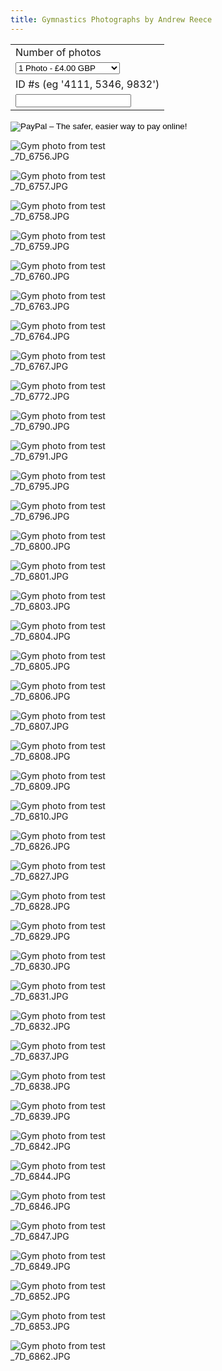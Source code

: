 ```yaml
---
title: Gymnastics Photographs by Andrew Reece
---
```

<link href='/style.css' rel='stylesheet'/>
<form action='https://www.paypal.com/cgi-bin/webscr' method='post' target='_top'>
<input type='hidden' name='cmd' value='_s-xclick'>
<input type='hidden' name='hosted_button_id' value='TZVZSSM5635N8'>
<table>
<tr><td><input type='hidden' name='on0' value='Number of photos'>Number of photos</td></tr><tr><td><select name='os0'>
<option value='1 Photo  -'>1 Photo  - £4.00 GBP</option>
<option value='2 Photos  -'>2 Photos  - £7.00 GBP</option>
<option value='3 Photos  -'>3 Photos  - £10.00 GBP</option>
<option value='5 Photos  -'>5 Photos  - £15.00 GBP</option>
<option value='8 Photos  -'>8 Photos  - £20.00 GBP</option>
<option value='10 Photos  -'>10 Photos  - £24.00 GBP</option>
<option value='15 Photos  -'>15 Photos  - £35.00 GBP</option>
<option value='20 Photos  -'>20 Photos  - £42.00 GBP</option>
</select> </td></tr>
<tr><td><input type='hidden' name='on1' value='ID #s (eg '4111, 5346, 9832')'>ID #s (eg '4111, 5346, 9832')</td></tr><tr><td><input type='text' name='os1' maxlength='200'></td></tr>
</table>
<input type='hidden' name='currency_code' value='GBP'>
<input type='image' src='https://www.paypalobjects.com/en_US/GB/i/btn/btn_buynowCC_LG.gif' border='0' name='submit' alt='PayPal – The safer, easier way to pay online!'>
<img alt='' border='0' src='https://www.paypalobjects.com/en_GB/i/scr/pixel.gif' width='1' height='1'>
</form>

![Gym photo from test](https://github.com/azmr/portfolio/raw/master/gymphotos/test/_7D_6756.JPG)
</br>_7D_6756.JPG

![Gym photo from test](https://github.com/azmr/portfolio/raw/master/gymphotos/test/_7D_6757.JPG)
</br>_7D_6757.JPG

![Gym photo from test](https://github.com/azmr/portfolio/raw/master/gymphotos/test/_7D_6758.JPG)
</br>_7D_6758.JPG

![Gym photo from test](https://github.com/azmr/portfolio/raw/master/gymphotos/test/_7D_6759.JPG)
</br>_7D_6759.JPG

![Gym photo from test](https://github.com/azmr/portfolio/raw/master/gymphotos/test/_7D_6760.JPG)
</br>_7D_6760.JPG

![Gym photo from test](https://github.com/azmr/portfolio/raw/master/gymphotos/test/_7D_6763.JPG)
</br>_7D_6763.JPG

![Gym photo from test](https://github.com/azmr/portfolio/raw/master/gymphotos/test/_7D_6764.JPG)
</br>_7D_6764.JPG

![Gym photo from test](https://github.com/azmr/portfolio/raw/master/gymphotos/test/_7D_6767.JPG)
</br>_7D_6767.JPG

![Gym photo from test](https://github.com/azmr/portfolio/raw/master/gymphotos/test/_7D_6772.JPG)
</br>_7D_6772.JPG

![Gym photo from test](https://github.com/azmr/portfolio/raw/master/gymphotos/test/_7D_6790.JPG)
</br>_7D_6790.JPG

![Gym photo from test](https://github.com/azmr/portfolio/raw/master/gymphotos/test/_7D_6791.JPG)
</br>_7D_6791.JPG

![Gym photo from test](https://github.com/azmr/portfolio/raw/master/gymphotos/test/_7D_6795.JPG)
</br>_7D_6795.JPG

![Gym photo from test](https://github.com/azmr/portfolio/raw/master/gymphotos/test/_7D_6796.JPG)
</br>_7D_6796.JPG

![Gym photo from test](https://github.com/azmr/portfolio/raw/master/gymphotos/test/_7D_6800.JPG)
</br>_7D_6800.JPG

![Gym photo from test](https://github.com/azmr/portfolio/raw/master/gymphotos/test/_7D_6801.JPG)
</br>_7D_6801.JPG

![Gym photo from test](https://github.com/azmr/portfolio/raw/master/gymphotos/test/_7D_6803.JPG)
</br>_7D_6803.JPG

![Gym photo from test](https://github.com/azmr/portfolio/raw/master/gymphotos/test/_7D_6804.JPG)
</br>_7D_6804.JPG

![Gym photo from test](https://github.com/azmr/portfolio/raw/master/gymphotos/test/_7D_6805.JPG)
</br>_7D_6805.JPG

![Gym photo from test](https://github.com/azmr/portfolio/raw/master/gymphotos/test/_7D_6806.JPG)
</br>_7D_6806.JPG

![Gym photo from test](https://github.com/azmr/portfolio/raw/master/gymphotos/test/_7D_6807.JPG)
</br>_7D_6807.JPG

![Gym photo from test](https://github.com/azmr/portfolio/raw/master/gymphotos/test/_7D_6808.JPG)
</br>_7D_6808.JPG

![Gym photo from test](https://github.com/azmr/portfolio/raw/master/gymphotos/test/_7D_6809.JPG)
</br>_7D_6809.JPG

![Gym photo from test](https://github.com/azmr/portfolio/raw/master/gymphotos/test/_7D_6810.JPG)
</br>_7D_6810.JPG

![Gym photo from test](https://github.com/azmr/portfolio/raw/master/gymphotos/test/_7D_6826.JPG)
</br>_7D_6826.JPG

![Gym photo from test](https://github.com/azmr/portfolio/raw/master/gymphotos/test/_7D_6827.JPG)
</br>_7D_6827.JPG

![Gym photo from test](https://github.com/azmr/portfolio/raw/master/gymphotos/test/_7D_6828.JPG)
</br>_7D_6828.JPG

![Gym photo from test](https://github.com/azmr/portfolio/raw/master/gymphotos/test/_7D_6829.JPG)
</br>_7D_6829.JPG

![Gym photo from test](https://github.com/azmr/portfolio/raw/master/gymphotos/test/_7D_6830.JPG)
</br>_7D_6830.JPG

![Gym photo from test](https://github.com/azmr/portfolio/raw/master/gymphotos/test/_7D_6831.JPG)
</br>_7D_6831.JPG

![Gym photo from test](https://github.com/azmr/portfolio/raw/master/gymphotos/test/_7D_6832.JPG)
</br>_7D_6832.JPG

![Gym photo from test](https://github.com/azmr/portfolio/raw/master/gymphotos/test/_7D_6837.JPG)
</br>_7D_6837.JPG

![Gym photo from test](https://github.com/azmr/portfolio/raw/master/gymphotos/test/_7D_6838.JPG)
</br>_7D_6838.JPG

![Gym photo from test](https://github.com/azmr/portfolio/raw/master/gymphotos/test/_7D_6839.JPG)
</br>_7D_6839.JPG

![Gym photo from test](https://github.com/azmr/portfolio/raw/master/gymphotos/test/_7D_6842.JPG)
</br>_7D_6842.JPG

![Gym photo from test](https://github.com/azmr/portfolio/raw/master/gymphotos/test/_7D_6844.JPG)
</br>_7D_6844.JPG

![Gym photo from test](https://github.com/azmr/portfolio/raw/master/gymphotos/test/_7D_6846.JPG)
</br>_7D_6846.JPG

![Gym photo from test](https://github.com/azmr/portfolio/raw/master/gymphotos/test/_7D_6847.JPG)
</br>_7D_6847.JPG

![Gym photo from test](https://github.com/azmr/portfolio/raw/master/gymphotos/test/_7D_6849.JPG)
</br>_7D_6849.JPG

![Gym photo from test](https://github.com/azmr/portfolio/raw/master/gymphotos/test/_7D_6852.JPG)
</br>_7D_6852.JPG

![Gym photo from test](https://github.com/azmr/portfolio/raw/master/gymphotos/test/_7D_6853.JPG)
</br>_7D_6853.JPG

![Gym photo from test](https://github.com/azmr/portfolio/raw/master/gymphotos/test/_7D_6862.JPG)
</br>_7D_6862.JPG

